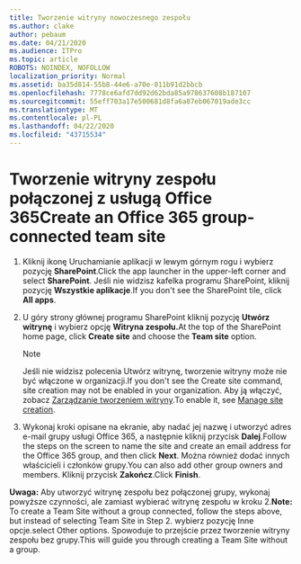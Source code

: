 ```yaml
---
title: Tworzenie witryny nowoczesnego zespołu
ms.author: clake
author: pebaum
ms.date: 04/21/2020
ms.audience: ITPro
ms.topic: article
ROBOTS: NOINDEX, NOFOLLOW
localization_priority: Normal
ms.assetid: ba35d814-55b8-44e6-a70e-011b91d2bbcb
ms.openlocfilehash: 7778ce6afd7dd92d62bda85a978637608b187107
ms.sourcegitcommit: 55eff703a17e500681d8fa6a87eb067019ade3cc
ms.translationtype: MT
ms.contentlocale: pl-PL
ms.lasthandoff: 04/22/2020
ms.locfileid: "43715534"
---
```

# <a name="create-an-office-365-group-connected-team-site"></a><span data-ttu-id="210ff-102">Tworzenie witryny zespołu połączonej z usługą Office 365</span><span class="sxs-lookup"><span data-stu-id="210ff-102">Create an Office 365 group-connected team site</span></span>

1. <span data-ttu-id="210ff-103">Kliknij ikonę Uruchamianie aplikacji w lewym górnym rogu i wybierz pozycję **SharePoint**.</span><span class="sxs-lookup"><span data-stu-id="210ff-103">Click the app launcher in the upper-left corner and select **SharePoint**.</span></span> <span data-ttu-id="210ff-104">Jeśli nie widzisz kafelka programu SharePoint, kliknij pozycję **Wszystkie aplikacje**.</span><span class="sxs-lookup"><span data-stu-id="210ff-104">If you don't see the SharePoint tile, click **All apps**.</span></span>
    
2. <span data-ttu-id="210ff-105">U góry strony głównej programu SharePoint kliknij pozycję **Utwórz witrynę** i wybierz opcję **Witryna zespołu.**</span><span class="sxs-lookup"><span data-stu-id="210ff-105">At the top of the SharePoint home page, click **Create site** and choose the **Team site** option.</span></span> 
    
    > [!NOTE]
    > <span data-ttu-id="210ff-106">Jeśli nie widzisz polecenia Utwórz witrynę, tworzenie witryny może nie być włączone w organizacji.</span><span class="sxs-lookup"><span data-stu-id="210ff-106">If you don't see the Create site command, site creation may not be enabled in your organization.</span></span> <span data-ttu-id="210ff-107">Aby ją włączyć, zobacz [Zarządzanie tworzeniem witryny](https://go.microsoft.com/fwlink/?linkid=2009644).</span><span class="sxs-lookup"><span data-stu-id="210ff-107">To enable it, see [Manage site creation](https://go.microsoft.com/fwlink/?linkid=2009644).</span></span> 
  
3. <span data-ttu-id="210ff-108">Wykonaj kroki opisane na ekranie, aby nadać jej nazwę i utworzyć adres e-mail grupy usługi Office 365, a następnie kliknij przycisk **Dalej**.</span><span class="sxs-lookup"><span data-stu-id="210ff-108">Follow the steps on the screen to name the site and create an email address for the Office 365 group, and then click **Next**.</span></span> <span data-ttu-id="210ff-109">Można również dodać innych właścicieli i członków grupy.</span><span class="sxs-lookup"><span data-stu-id="210ff-109">You can also add other group owners and members.</span></span> <span data-ttu-id="210ff-110">Kliknij przycisk **Zakończ**.</span><span class="sxs-lookup"><span data-stu-id="210ff-110">Click **Finish**.</span></span>
  
 <span data-ttu-id="210ff-111">**Uwaga:** Aby utworzyć witrynę zespołu bez połączonej grupy, wykonaj powyższe czynności, ale zamiast wybierać witrynę zespołu w kroku 2.</span><span class="sxs-lookup"><span data-stu-id="210ff-111">**Note:** To create a Team Site without a group connected, follow the steps above, but instead of selecting Team Site in Step 2.</span></span> <span data-ttu-id="210ff-112">wybierz pozycję Inne opcje.</span><span class="sxs-lookup"><span data-stu-id="210ff-112">select Other options.</span></span> <span data-ttu-id="210ff-113">Spowoduje to przejście przez tworzenie witryny zespołu bez grupy.</span><span class="sxs-lookup"><span data-stu-id="210ff-113">This will guide you through creating a Team Site without a group.</span></span> 
    

